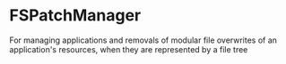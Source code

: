 # FSPatchManager
For managing applications and removals of modular file overwrites of an application's resources, when they are represented by a file tree

